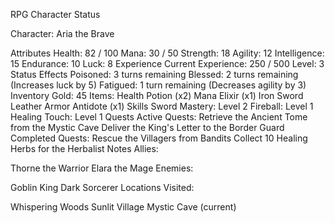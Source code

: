 
RPG Character Status

Character: Aria the Brave

Attributes
Health: 82 / 100
Mana: 30 / 50
Strength: 18
Agility: 12
Intelligence: 15
Endurance: 10
Luck: 8
Experience
Current Experience: 250 / 500
Level: 3
Status Effects
Poisoned: 3 turns remaining
Blessed: 2 turns remaining (Increases luck by 5)
Fatigued: 1 turn remaining (Decreases agility by 3)
Inventory
Gold: 45
Items:
Health Potion (x2)
Mana Elixir (x1)
Iron Sword
Leather Armor
Antidote (x1)
Skills
Sword Mastery: Level 2
Fireball: Level 1
Healing Touch: Level 1
Quests
Active Quests:
Retrieve the Ancient Tome from the Mystic Cave
Deliver the King's Letter to the Border Guard
Completed Quests:
Rescue the Villagers from Bandits
Collect 10 Healing Herbs for the Herbalist
Notes
Allies:

Thorne the Warrior
Elara the Mage
Enemies:

Goblin King
Dark Sorcerer
Locations Visited:

Whispering Woods
Sunlit Village
Mystic Cave (current)
